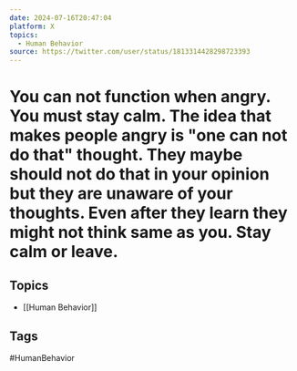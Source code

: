 ```yaml
---
date: 2024-07-16T20:47:04
platform: X
topics:
  - Human Behavior
source: https://twitter.com/user/status/1813314428298723393
---
```

# You can not function when angry. You must stay calm. The idea that makes people angry is "one can not do that" thought. They maybe should not do that in your opinion but they are unaware of your thoughts. Even after they learn they might not think same as you. Stay calm or leave.

## Topics
- [[Human Behavior]]

## Tags
#HumanBehavior